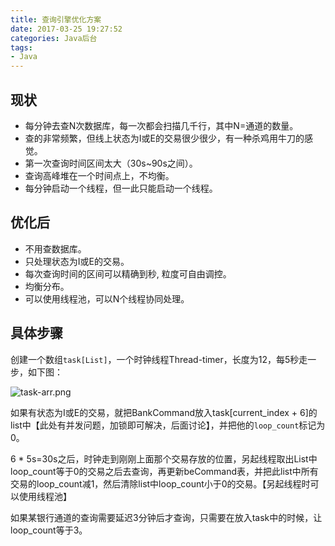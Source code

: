 ```yaml
---
title: 查询引擎优化方案
date: 2017-03-25 19:27:52
categories: Java后台
tags:
- Java
---
```


## 现状
- 每分钟去查N次数据库，每一次都会扫描几千行，其中N=通道的数量。
- 查的非常频繁，但线上状态为I或E的交易很少很少，有一种杀鸡用牛刀的感觉。
- 第一次查询时间区间太大（30s~90s之间）。
- 查询高峰堆在一个时间点上，不均衡。
- 每分钟启动一个线程，但一此只能启动一个线程。

<!-- more -->

## 优化后
- 不用查数据库。
- 只处理状态为I或E的交易。
- 每次查询时间的区间可以精确到秒, 粒度可自由调控。
- 均衡分布。
- 可以使用线程池，可以N个线程协同处理。

## 具体步骤
创建一个数组`task[List]`，一个时钟线程Thread-timer，长度为12，每5秒走一步，如下图：

![task-arr.png](/upload/article/20170315215531865.png)

如果有状态为I或E的交易，就把BankCommand放入task[current_index + 6]的list中【此处有并发问题，加锁即可解决，后面讨论】，并把他的`loop_count`标记为0。

6 * 5s=30s之后，时钟走到刚刚上面那个交易存放的位置，另起线程取出List中loop\_count等于0的交易之后去查询，再更新beCommand表，并把此list中所有交易的loop\_count减1，然后清除list中loop\_count小于0的交易。【另起线程时可以使用线程池】

如果某银行通道的查询需要延迟3分钟后才查询，只需要在放入task中的时候，让loop\_count等于3。



